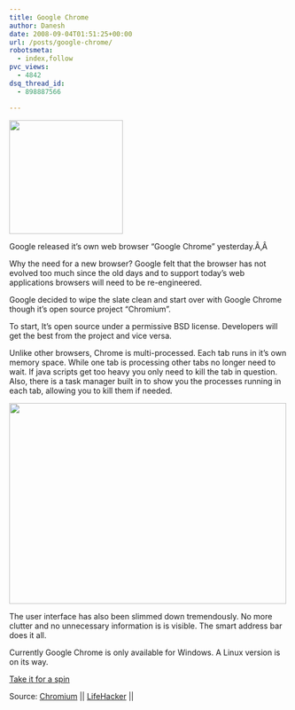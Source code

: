 ```yaml
---
title: Google Chrome
author: Danesh
date: 2008-09-04T01:51:25+00:00
url: /posts/google-chrome/
robotsmeta:
  - index,follow
pvc_views:
  - 4842
dsq_thread_id:
  - 898887566

---
```

[][1][<img loading="lazy" class="alignnone size-medium wp-image-872" title="Google Chrome" src="/wp-content/uploads/2008/09/chrome-205_noshadow.png" alt="" width="205" height="205" srcset="/wp-content/uploads/2008/09/chrome-205_noshadow.png 205w, /wp-content/uploads/2008/09/chrome-205_noshadow-150x150.png 150w" sizes="(max-width: 205px) 100vw, 205px" />][2]

[][2]Google released it&#8217;s own web browser &#8220;Google Chrome&#8221; yesterday.Ã‚Â 

Why the need for a new browser? Google felt that the browser has not evolved too much since the old days and to support today&#8217;s web applications browsers will need to be re-engineered.

Google decided to wipe the slate clean and start over with Google Chrome though it&#8217;s open source project &#8220;Chromium&#8221;.

To start, It&#8217;s open source under a permissive BSD license. Developers will get the best from the project and vice versa.

Unlike other browsers, Chrome is multi-processed. Each tab runs in it&#8217;s own memory space. While one tab is processing other tabs no longer need to wait. If java scripts get too heavy you only need to kill the tab in question. Also, there is a task manager built in to show you the processes running in each tab, allowing you to kill them if needed.

[<img loading="lazy" class="alignnone size-medium wp-image-871" title="google chrome" src="/wp-content/uploads/2008/09/google-chrome-1-500x362.png" alt="" width="500" height="362" srcset="/wp-content/uploads/2008/09/google-chrome-1-500x362.png 500w, /wp-content/uploads/2008/09/google-chrome-1.png 1086w" sizes="(max-width: 500px) 100vw, 500px" />][1]

The user interface has also been slimmed down tremendously. No more clutter and no unnecessary information is is visible. The smart address bar does it all.

Currently Google Chrome is only available for Windows. A Linux version is on its way.

[Take it for a spin][3]

Source: [Chromium][4] || [LifeHacker][5] ||

 [1]: /wp-content/uploads/2008/09/google-chrome-1.png
 [2]: /wp-content/uploads/2008/09/chrome-205_noshadow.png
 [3]: http://www.google.com/chrome/
 [4]: http://blog.chromium.org/2008/09/welcome-to-chromium_02.html
 [5]: http://lifehacker.com/5044484/google-chrome-first-look